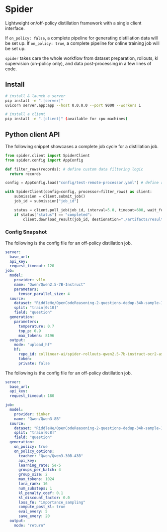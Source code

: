 # Spider

Lightweight on/off-policy distillation framework with a single client interface.

If `on_policy: false`, a complete pipeline for generating distillation data will be set up. If `on_policy: true`, a complete pipeline for online training job will be set up.

`spider` takes care the whole workflow from dataset preparation, rollouts, kl supervision (on-policy only), and data post-processing in a few lines of code.

## Install

```bash
# install & launch a server
pip install -e ".[server]"
uvicorn server.app:app --host 0.0.0.0 --port 9000 --workers 1

# install a client
pip install -e ".[client]" (available for cpu machines)
```

## Python client API

The following snippet showcases a complete job cycle for a distillation job.

```python
from spider.client import SpiderClient
from spider.config import AppConfig

def filter_rows(records): # define custom data filtering logic
  return records

config = AppConfig.load("config/test-remote-processor.yaml") # define rollout hyperparams

with SpiderClient(config=config, processor=filter_rows) as client:
    submission = client.submit_job()
    job_id = submission["job_id"]

    status = client.poll_job(job_id, interval=5.0, timeout=600, wait_for_completion=True)
    if status["status"] == "completed":
        client.download_result(job_id, destionation="./artifacts/result.json") # return full data with metadata, optionally upload to HF
```

### Config Snapshot

The following is the config file for an off-policy distillation job.

```yaml
server:
  base_url: 
  api_key:
  request_timeout: 120
job:
  model: 
    provider: vllm
    name: "Qwen/Qwen2.5-7B-Instruct"
    parameters:
      tensor_parallel_size: 4
  source:
    dataset: "RiddleHe/OpenCodeReasoning-2-questions-dedup-34k-sample-1024"
    split: "train[0:10]"
    field: "question"
  generation:
    parameters:
      temperature: 0.7
      top_p: 0.9
      max_tokens: 8196
  output:
    mode: "upload_hf"
    hf:
      repo_id: collinear-ai/spider-rollouts-qwen2.5-7b-instruct-ocr2-ast-filter
      token: 
      private: false
```

The following is the config file for an off-policy distillation job.

```yaml
server:
  base_url: 
  api_key:
  request_timeout: 180

job:
  model:
    provider: tinker
    name: "Qwen/Qwen3-8B"
  source:
    dataset: "RiddleHe/OpenCodeReasoning-2-questions-dedup-34k-sample-1024"
    split: "train[0:8]"
    field: "question"
  generation:
    on_policy: true
    on_policy_options:
      teacher: "Qwen/Qwen3-30B-A3B"
      api_key: 
      learning_rate: 5e-5
      groups_per_batch: 4
      group_size: 2
      max_tokens: 1024
      lora_rank: 16
      num_substeps: 1
      kl_penalty_coef: 0.1
      kl_discount_factor: 0.0
      loss_fn: "importance_sampling"
      compute_post_kl: true
      eval_every: 5
      save_every: 20
  output:
    mode: "return"
```